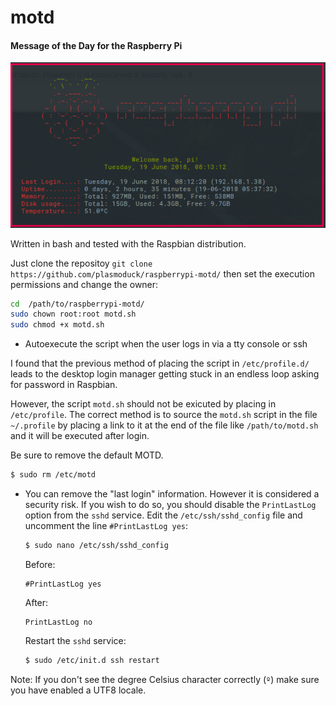 motd
====

#### Message of the Day for the Raspberry Pi ####

<p align="center">
  <img src="https://github.com/plasmoduck/raspberrypi-motd/blob/master/motd.png?raw=true"/>
</p>

Written in bash and tested with the Raspbian distribution.

Just clone the repositoy `git clone https://github.com/plasmoduck/raspberrypi-motd/` then set the execution permissions and change the owner:
```bash
cd  /path/to/raspberrypi-motd/
sudo chown root:root motd.sh
sudo chmod +x motd.sh
``` 

- Autoexecute the script when the user logs in via a tty console or ssh

I found that the previous method of placing the script in `/etc/profile.d/` leads to the desktop login manager getting stuck in an endless loop asking for password in Raspbian.

However, the script `motd.sh` should not be exicuted by placing in `/etc/profile`. The correct method is to source the `motd.sh` script in the file `~/.profile` by placing a link to it at the end of the file like `/path/to/motd.sh` and it will be executed after login.

Be sure to remove the default MOTD.
  
  ```bash
  $ sudo rm /etc/motd
  ```
  
- You can remove the "last login" information. However it is considered a security risk. If you wish to do so, you should disable the `PrintLastLog` option from the `sshd` service. Edit the `/etc/ssh/sshd_config` file and uncomment the line `#PrintLastLog yes`:
  
  ```bash
  $ sudo nano /etc/ssh/sshd_config
  ```
  
  Before:
  
  ```text
  #PrintLastLog yes
  ```
  
  After:
  
  ```text
  PrintLastLog no
  ```
  
  Restart the `sshd` service:
  
  ```bash
  $ sudo /etc/init.d ssh restart
  ```

Note: If you don't see the degree Celsius character correctly (`º`) make sure you have enabled a UTF8 locale.
